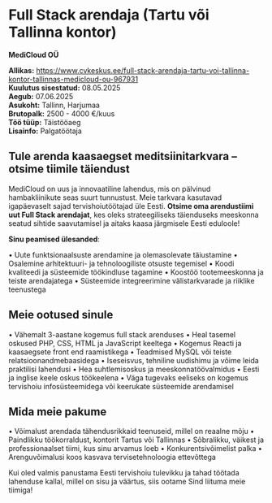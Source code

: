 # Full Stack arendaja (Tartu või Tallinna kontor)

**MediCloud OÜ**  

**Allikas:** https://www.cvkeskus.ee/full-stack-arendaja-tartu-voi-tallinna-kontor-tallinnas-medicloud-ou-967931  
**Kuulutus sisestatud:** 08.05.2025  
**Aegub:** 07.06.2025  
**Asukoht:** Tallinn, Harjumaa  
**Brutopalk:** 2500 - 4000 €/kuus  
**Töö tüüp:** Täistööaeg  
**Lisainfo:** Palgatöötaja  

## Tule arenda kaasaegset meditsiinitarkvara – otsime tiimile täiendust

MediCloud on uus ja innovaatiline lahendus, mis on pälvinud hambakliinikute seas suurt tunnustust. Meie tarkvara kasutavad igapäevaselt sajad tervishoiutöötajad üle Eesti. **Otsime oma arendustiimi uut Full Stack arendajat**, kes oleks strateegiliseks täienduseks meeskonna seatud sihtide saavutamisel ja aitaks kaasa järgmisele Eesti eduloole!

**Sinu peamised ülesanded**:

• Uute funktsionaalsuste arendamine ja olemasolevate täiustamine
• Osalemine arhitektuuri- ja tehnoloogiliste otsuste tegemisel
• Koodi kvaliteedi ja süsteemide töökindluse tagamine
• Koostöö tootemeeskonna ja teiste arendajatega
• Süsteemide integreerimine välistarkvarade ja riiklike teenustega

## Meie ootused sinule

• Vähemalt 3-aastane kogemus full stack arenduses
• Heal tasemel oskused PHP, CSS, HTML ja JavaScript keeltega
• Kogemus Reacti ja kaasaegsete front end raamistikega
• Teadmised MySQL või teiste relatsioonandmebaasidega
• Iseseisvus, tehniline uudishimu ja võime leida praktilisi lahendusi
• Hea suhtlemisoskus ja meeskonnatöövalmidus
• Eesti ja inglise keele oskus töökeelena
• Väga tugevaks eeliseks on kogemus tervishoiu infosüsteemidega või keerukate süsteemide arendamisel

## Mida meie pakume

• Võimalust arendada tähendusrikkaid teenuseid, millel on reaalne mõju
• Paindlikku töökorraldust, kontorit Tartus või Tallinnas
• Sõbralikku, väikest ja professionaalset tiimi, kus sinu arvamus loeb
• Konkurentsivõimelist palka
• Arenguvõimalusi koos kasvava tervisetehnoloogia ettevõttega

Kui oled valmis panustama Eesti tervishoiu tulevikku ja tahad töötada lahenduse kallal, millel on sisu ja väärtus, siis ootame Sind liituma meie tiimiga!
